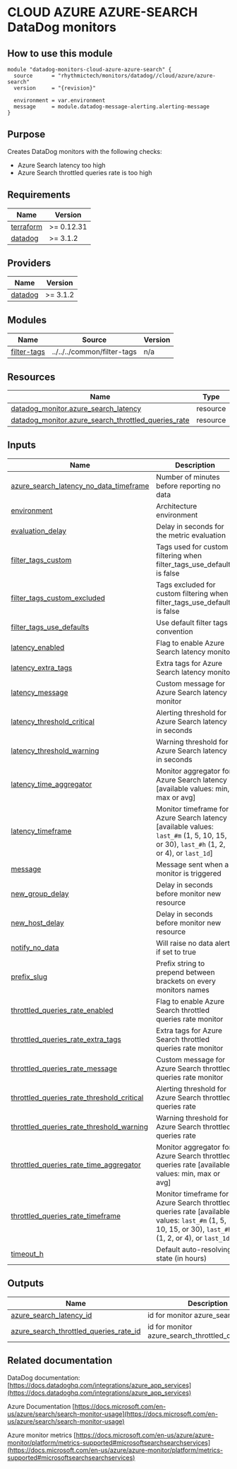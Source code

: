 # CLOUD AZURE AZURE-SEARCH DataDog monitors

## How to use this module

```hcl
module "datadog-monitors-cloud-azure-azure-search" {
  source      = "rhythmictech/monitors/datadog//cloud/azure/azure-search"
  version     = "{revision}"

  environment = var.environment
  message     = module.datadog-message-alerting.alerting-message
}

```

## Purpose

Creates DataDog monitors with the following checks:

- Azure Search latency too high
- Azure Search throttled queries rate is too high

<!-- BEGIN_TF_DOCS -->
## Requirements

| Name | Version |
|------|---------|
| <a name="requirement_terraform"></a> [terraform](#requirement\_terraform) | >= 0.12.31 |
| <a name="requirement_datadog"></a> [datadog](#requirement\_datadog) | >= 3.1.2 |

## Providers

| Name | Version |
|------|---------|
| <a name="provider_datadog"></a> [datadog](#provider\_datadog) | >= 3.1.2 |

## Modules

| Name | Source | Version |
|------|--------|---------|
| <a name="module_filter-tags"></a> [filter-tags](#module\_filter-tags) | ../../../common/filter-tags | n/a |

## Resources

| Name | Type |
|------|------|
| [datadog_monitor.azure_search_latency](https://registry.terraform.io/providers/DataDog/datadog/latest/docs/resources/monitor) | resource |
| [datadog_monitor.azure_search_throttled_queries_rate](https://registry.terraform.io/providers/DataDog/datadog/latest/docs/resources/monitor) | resource |

## Inputs

| Name | Description | Type | Default | Required |
|------|-------------|------|---------|:--------:|
| <a name="input_azure_search_latency_no_data_timeframe"></a> [azure\_search\_latency\_no\_data\_timeframe](#input\_azure\_search\_latency\_no\_data\_timeframe) | Number of minutes before reporting no data | `string` | `10` | no |
| <a name="input_environment"></a> [environment](#input\_environment) | Architecture environment | `string` | n/a | yes |
| <a name="input_evaluation_delay"></a> [evaluation\_delay](#input\_evaluation\_delay) | Delay in seconds for the metric evaluation | `number` | `900` | no |
| <a name="input_filter_tags_custom"></a> [filter\_tags\_custom](#input\_filter\_tags\_custom) | Tags used for custom filtering when filter\_tags\_use\_defaults is false | `string` | `"*"` | no |
| <a name="input_filter_tags_custom_excluded"></a> [filter\_tags\_custom\_excluded](#input\_filter\_tags\_custom\_excluded) | Tags excluded for custom filtering when filter\_tags\_use\_defaults is false | `string` | `""` | no |
| <a name="input_filter_tags_use_defaults"></a> [filter\_tags\_use\_defaults](#input\_filter\_tags\_use\_defaults) | Use default filter tags convention | `string` | `"true"` | no |
| <a name="input_latency_enabled"></a> [latency\_enabled](#input\_latency\_enabled) | Flag to enable Azure Search latency monitor | `string` | `"true"` | no |
| <a name="input_latency_extra_tags"></a> [latency\_extra\_tags](#input\_latency\_extra\_tags) | Extra tags for Azure Search latency monitor | `list(string)` | `[]` | no |
| <a name="input_latency_message"></a> [latency\_message](#input\_latency\_message) | Custom message for Azure Search latency monitor | `string` | `""` | no |
| <a name="input_latency_threshold_critical"></a> [latency\_threshold\_critical](#input\_latency\_threshold\_critical) | Alerting threshold for Azure Search latency in seconds | `number` | `4` | no |
| <a name="input_latency_threshold_warning"></a> [latency\_threshold\_warning](#input\_latency\_threshold\_warning) | Warning threshold for Azure Search latency in seconds | `number` | `2` | no |
| <a name="input_latency_time_aggregator"></a> [latency\_time\_aggregator](#input\_latency\_time\_aggregator) | Monitor aggregator for Azure Search latency [available values: min, max or avg] | `string` | `"min"` | no |
| <a name="input_latency_timeframe"></a> [latency\_timeframe](#input\_latency\_timeframe) | Monitor timeframe for Azure Search latency [available values: `last_#m` (1, 5, 10, 15, or 30), `last_#h` (1, 2, or 4), or `last_1d`] | `string` | `"last_5m"` | no |
| <a name="input_message"></a> [message](#input\_message) | Message sent when a monitor is triggered | `any` | n/a | yes |
| <a name="input_new_group_delay"></a> [new\_group\_delay](#input\_new\_group\_delay) | Delay in seconds before monitor new resource | `number` | `300` | no |
| <a name="input_new_host_delay"></a> [new\_host\_delay](#input\_new\_host\_delay) | Delay in seconds before monitor new resource | `number` | `300` | no |
| <a name="input_notify_no_data"></a> [notify\_no\_data](#input\_notify\_no\_data) | Will raise no data alert if set to true | `bool` | `true` | no |
| <a name="input_prefix_slug"></a> [prefix\_slug](#input\_prefix\_slug) | Prefix string to prepend between brackets on every monitors names | `string` | `""` | no |
| <a name="input_throttled_queries_rate_enabled"></a> [throttled\_queries\_rate\_enabled](#input\_throttled\_queries\_rate\_enabled) | Flag to enable Azure Search throttled queries rate monitor | `string` | `"true"` | no |
| <a name="input_throttled_queries_rate_extra_tags"></a> [throttled\_queries\_rate\_extra\_tags](#input\_throttled\_queries\_rate\_extra\_tags) | Extra tags for Azure Search throttled queries rate monitor | `list(string)` | `[]` | no |
| <a name="input_throttled_queries_rate_message"></a> [throttled\_queries\_rate\_message](#input\_throttled\_queries\_rate\_message) | Custom message for Azure Search throttled queries rate monitor | `string` | `""` | no |
| <a name="input_throttled_queries_rate_threshold_critical"></a> [throttled\_queries\_rate\_threshold\_critical](#input\_throttled\_queries\_rate\_threshold\_critical) | Alerting threshold for Azure Search throttled queries rate | `number` | `50` | no |
| <a name="input_throttled_queries_rate_threshold_warning"></a> [throttled\_queries\_rate\_threshold\_warning](#input\_throttled\_queries\_rate\_threshold\_warning) | Warning threshold for Azure Search throttled queries rate | `number` | `25` | no |
| <a name="input_throttled_queries_rate_time_aggregator"></a> [throttled\_queries\_rate\_time\_aggregator](#input\_throttled\_queries\_rate\_time\_aggregator) | Monitor aggregator for Azure Search throttled queries rate [available values: min, max or avg] | `string` | `"min"` | no |
| <a name="input_throttled_queries_rate_timeframe"></a> [throttled\_queries\_rate\_timeframe](#input\_throttled\_queries\_rate\_timeframe) | Monitor timeframe for Azure Search throttled queries rate [available values: `last_#m` (1, 5, 10, 15, or 30), `last_#h` (1, 2, or 4), or `last_1d`] | `string` | `"last_5m"` | no |
| <a name="input_timeout_h"></a> [timeout\_h](#input\_timeout\_h) | Default auto-resolving state (in hours) | `number` | `0` | no |

## Outputs

| Name | Description |
|------|-------------|
| <a name="output_azure_search_latency_id"></a> [azure\_search\_latency\_id](#output\_azure\_search\_latency\_id) | id for monitor azure\_search\_latency |
| <a name="output_azure_search_throttled_queries_rate_id"></a> [azure\_search\_throttled\_queries\_rate\_id](#output\_azure\_search\_throttled\_queries\_rate\_id) | id for monitor azure\_search\_throttled\_queries\_rate |
<!-- END_TF_DOCS -->
## Related documentation

DataDog documentation: [https://docs.datadoghq.com/integrations/azure_app_services](https://docs.datadoghq.com/integrations/azure_app_services)

Azure Documentation [https://docs.microsoft.com/en-us/azure/search/search-monitor-usage](https://docs.microsoft.com/en-us/azure/search/search-monitor-usage)

Azure monitor metrics [https://docs.microsoft.com/en-us/azure/azure-monitor/platform/metrics-supported#microsoftsearchsearchservices](https://docs.microsoft.com/en-us/azure/azure-monitor/platform/metrics-supported#microsoftsearchsearchservices)

